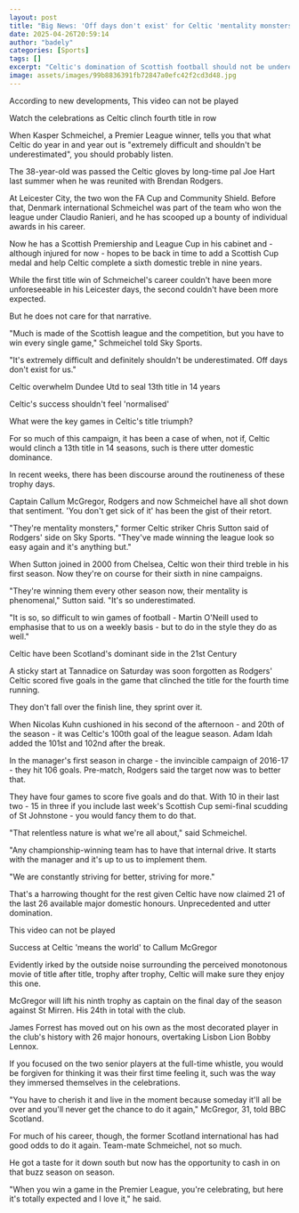 ```yaml
---
layout: post
title: "Big News: 'Off days don't exist' for Celtic 'mentality monsters'"
date: 2025-04-26T20:59:14
author: "badely"
categories: [Sports]
tags: []
excerpt: "Celtic's domination of Scottish football should not be underestimated, say Kasper Schmeichel and Chris Sutton."
image: assets/images/99b8836391fb72847a0efc42f2cd3d48.jpg
---
```


According to new developments, This video can not be played

Watch the celebrations as Celtic clinch fourth title in row

When Kasper Schmeichel, a Premier League winner, tells you that what Celtic do year in and year out is "extremely difficult and shouldn't be underestimated", you should probably listen.

The 38-year-old was passed the Celtic gloves by long-time pal Joe Hart last summer when he was reunited with Brendan Rodgers. 

At Leicester City, the two won the FA Cup and Community Shield. Before that, Denmark international Schmeichel was part of the team who won the league under Claudio Ranieri, and he has scooped up a bounty of individual awards in his career.

Now he has a Scottish Premiership and League Cup in his cabinet and - although injured for now - hopes to be back in time to add a Scottish Cup medal and help Celtic complete a sixth domestic treble in nine years.

While the first title win of Schmeichel's career couldn't have been more unforeseeable in his Leicester days, the second couldn't have been more expected.

But he does not care for that narrative.

"Much is made of the Scottish league and the competition, but you have to win every single game," Schmeichel told Sky Sports.

"It's extremely difficult and definitely shouldn't be underestimated. Off days don't exist for us."

Celtic overwhelm Dundee Utd to seal 13th title in 14 years

Celtic's success shouldn't feel 'normalised'

What were the key games in Celtic's title triumph?

For so much of this campaign, it has been a case of when, not if, Celtic would clinch a 13th title in 14 seasons, such is there utter domestic dominance.

In recent weeks, there has been discourse around the routineness of these trophy days.

Captain Callum McGregor, Rodgers and now Schmeichel have all shot down that sentiment. 'You don't get sick of it' has been the gist of their retort.

"They're mentality monsters," former Celtic striker Chris Sutton said of Rodgers' side on Sky Sports. "They've made winning the league look so easy again and it's anything but."

When Sutton joined in 2000 from Chelsea, Celtic won their third treble in his first season. Now they're on course for their sixth in nine campaigns.

"They're winning them every other season now, their mentality is phenomenal," Sutton said. "It's so underestimated.

"It is so, so difficult to win games of football - Martin O'Neill used to emphasise that to us on a weekly basis - but to do in the style they do as well."

Celtic have been Scotland's dominant side in the 21st Century

A sticky start at Tannadice on Saturday was soon forgotten as Rodgers' Celtic scored five goals in the game that clinched the title for the fourth time running.

They don't fall over the finish line, they sprint over it.

When Nicolas Kuhn cushioned in his second of the afternoon - and 20th of the season - it was Celtic's 100th goal of the league season. Adam Idah added the 101st and 102nd after the break.

In the manager's first season in charge - the invincible campaign of 2016-17 - they hit 106 goals. Pre-match, Rodgers said the target now was to better that.

They have four games to score five goals and do that. With 10 in their last two - 15 in three if you include last week's Scottish Cup semi-final scudding of St Johnstone - you would fancy them to do that.

"That relentless nature is what we're all about," said Schmeichel.

"Any championship-winning team has to have that internal drive. It starts with the manager and it's up to us to implement them.

"We are constantly striving for better, striving for more."

That's a harrowing thought for the rest given Celtic have now claimed 21 of the last 26 available major domestic honours. Unprecedented and utter domination.

This video can not be played

Success at Celtic 'means the world' to Callum McGregor

Evidently irked by the outside noise surrounding the perceived monotonous movie of title after title, trophy after trophy, Celtic will make sure they enjoy this one.

McGregor will lift his ninth trophy as captain on the final day of the season against St Mirren. His 24th in total with the club.

James Forrest has moved out on his own as the most decorated player in the club's history with 26 major honours, overtaking Lisbon Lion Bobby Lennox.

If you focused on the two senior players at the full-time whistle, you would be forgiven for thinking it was their first time feeling it, such was the way they immersed themselves in the celebrations.

"You have to cherish it and live in the moment because someday it'll all be over and you'll never get the chance to do it again," McGregor, 31, told BBC Scotland.

For much of his career, though, the former Scotland international has had good odds to do it again. Team-mate Schmeichel, not so much.

He got a taste for it down south but now has the opportunity to cash in on that buzz season on season.

"When you win a game in the Premier League, you're celebrating, but here it's totally expected and I love it," he said.

